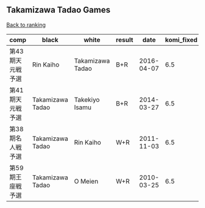 ## Takamizawa Tadao Games

[Back to ranking](../../index.md)




| **comp** | **black** | **white** | **result** | **date** | **komi_fixed** | **kifu** | 
| --- | --- | --- | --- | --- | --- | --- |
| 第43期天元戦予選 | Rin Kaiho | Takamizawa Tadao | B+R | 2016-04-07 | 6.5 | [Kifu](https://kifudepot.net/kifucontents.php?id=yWa2%2F%2FgDdDtqiUPl2LkfFw%3D%3D) | 
| 第41期天元戦予選 | Takamizawa Tadao | Takekiyo Isamu | B+R | 2014-03-27 | 6.5 | [Kifu](https://kifudepot.net/kifucontents.php?id=cKq8RGN%2FYByxrXODn%2F2qOA%3D%3D) | 
| 第38期名人戦予選 | Takamizawa Tadao | Rin Kaiho | W+R | 2011-11-03 | 6.5 | [Kifu](https://kifudepot.net/kifucontents.php?id=88G9h3nNz%2Fei7jwOEBpRrA%3D%3D) | 
| 第59期王座戦予選 | Takamizawa Tadao | O Meien | W+R | 2010-03-25 | 6.5 | [Kifu](https://kifudepot.net/kifucontents.php?id=9Yl7n5zVfZm%2ByUFE5GYp%2FA%3D%3D) |




